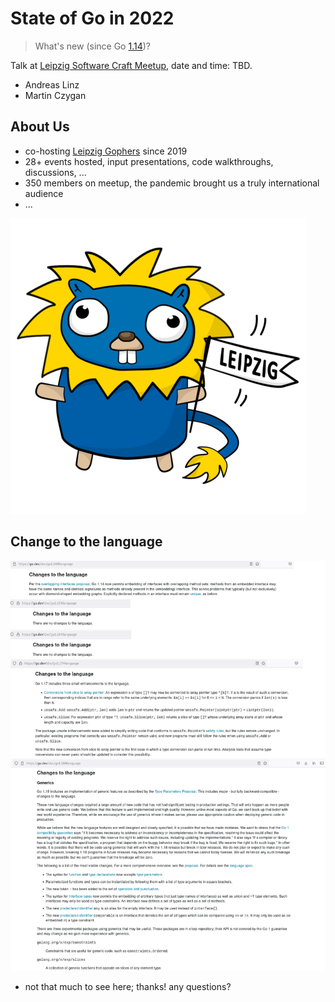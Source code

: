 # State of Go in 2022

> What's new (since Go [1.14](https://go.dev/doc/devel/release#go1.14))?

Talk at [Leipzig Software Craft
Meetup](https://www.meetup.com/LE-software-craft-community/), date and time:
TBD.

* Andreas Linz
* Martin Czygan

## About Us

* co-hosting [Leipzig Gophers](https://golangleipzig.space/) since 2019
* 28+ events hosted, input presentations, code walkthroughs, discussions, ...
* 350 members on meetup, the pandemic brought us a truly international audience
* ...

![](static/leipzig-gopher.png)

## Change to the language

![](static/changes-combined.png)

* not that much to see here; thanks! any questions?

